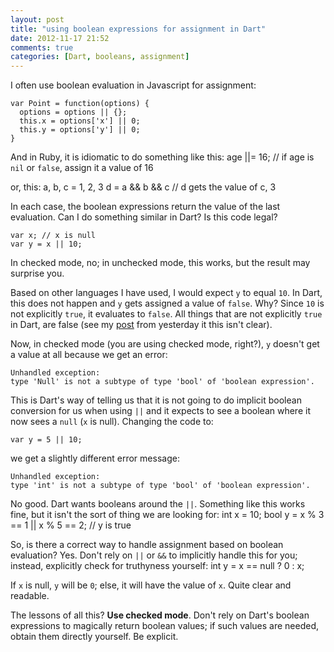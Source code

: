 ```yaml
---
layout: post
title: "using boolean expressions for assignment in Dart"
date: 2012-11-17 21:52
comments: true
categories: [Dart, booleans, assignment] 
---
```


I often use boolean evaluation in Javascript for assignment:

    var Point = function(options) {
      options = options || {};
      this.x = options['x'] || 0;
      this.y = options['y'] || 0;
    }

And in Ruby, it is idiomatic to do something like this:
    age ||= 16; // if age is `nil` or `false`, assign it a value of 16

or, this:
    a, b, c = 1, 2, 3
    d = a && b && c
    // d gets the value of c, 3

In each case, the boolean expressions return the value of the last evaluation. Can I do something similar in Dart?
Is this code legal?

    var x; // x is null
    var y = x || 10;

In checked mode, no; in unchecked mode, this works, but the result may surprise you.

Based on other languages I have used, I would expect `y` to equal `10`.
In Dart, this does not happen and `y` gets assigned a value of `false`. Why? Since `10` is not explicitly `true`, it evaluates to 
`false`. All things that are not explicitly `true` in Dart, are false (see my [post](http://shailen.github.com/blog/2012/11/16/booleans-in-dart/) from yesterday it this isn't clear).

Now, in checked mode (you are using checked mode, right?), `y` doesn't get a value at all because we get an error:

    Unhandled exception:
    type 'Null' is not a subtype of type 'bool' of 'boolean expression'.

This is Dart's way of telling us that it is not going to do implicit boolean conversion for us when using `||` and it expects to see a boolean where it
now sees a `null` (`x` is null).  Changing the code to:

    var y = 5 || 10;

we get a slightly different error message:

    Unhandled exception:
    type 'int' is not a subtype of type 'bool' of 'boolean expression'.

No good. Dart wants booleans around the `||`. Something like this works fine, but it isn't the sort of thing we are looking for:
    int x = 10;
    bool y = x % 3 == 1 || x % 5 == 2;
    // y is true

So, is there a correct way to handle assignment based on boolean evaluation? Yes. Don't rely on `||` or `&&` to implicitly
handle this for you; instead, explicitly check for truthyness yourself:
    int y = x == null ? 0 : x;

If `x` is null, `y` will be `0`; else, it will have the value of `x`. Quite clear and readable.

The lessons of all this? **Use checked mode**. Don't rely on Dart's boolean expressions to magically return boolean values; if such values
are needed, obtain them directly yourself. Be explicit.






  
